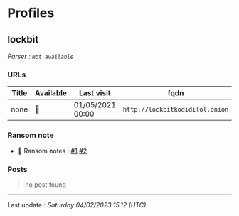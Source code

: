 # Profiles

## **lockbit**

> 

_Parser : `Not available`_

### URLs
| Title | Available | Last visit | fqdn | Screenshot 
|---|---|---|---|---|
| none | 🔴 | 01/05/2021 00:00 | `http://lockbitkodidilol.onion` | ❌ | 


### Ransom note
* 📝 Ransom notes :  <a href="/ransomware_notes/lockbit/lockbit2.txt" target=_blank>#1</a>  <a href="/ransomware_notes/lockbit/lockbit3.txt" target=_blank>#2</a> 

### Posts

> no post found


 --- 


Last update : _Saturday 04/02/2023 15.12 (UTC)_
